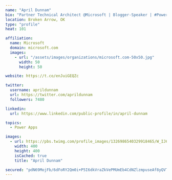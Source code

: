 ```yaml
---
name: "April Dunnam"
bio: "Partner Technical Architect @Microsoft | Blogger-Speaker | #PowerApps, #PowerAutomate, #Office365, #SharePoint | #WIT | #Karaoke Queen"
location: Broken Arrow, OK
type: "profile"
heat: 101

affiliation:
  name: Microsoft
  domain: microsoft.com
  images:
    - url: "/assets/images/organizations/microsoft.com-50x50.jpg"
      width: 50
      height: 50

website: https://t.co/enJuiGEQZc

twitter:
  username: aprildunnam
  url: https://twitter.com/aprildunnam
  followers: 7480

linkedin:
  url: https://www.linkedin.com/public-profile/in/april-dunnam

topics:
  - Power Apps

images:
  - url: https://pbs.twimg.com/profile_images/1326986540329918465/W_IJ6Ih2_400x400.jpg
    width: 400
    height: 400
    isCached: true
    title: "April Dunnam"

secured: "pdN69MojFb/6dFoRY2Qm0i+P5I6dkVraZkVePMUmEb4CdNZlzmpuseAf8yQVTa+EMuifTVsTHbs9UXTRVWn+u+US/LqInL6BXhT2G3dbk7TvNwhsfmKoW1vmkZUiZidO6PoN/JdAsBxCOwDJvN0YDm2zZb7Y/vf85OIR8qCxN+N9BX7+PxSNA/ILXunlRu/qqijHDzSSe4ELfjko/RH+JM4ag6Fp9nT9apu9CU7ccpJpJec32R8xB4YTrZaNnBC9wqii/S1yRIUZKcxOwBszlNxuHuCWHH2dUOEAigPu4i6oUfWcf0mrYlXASHJ34ORTcopj83ahvz5Q/pHWCYAMLu29JoOTwxpozYdoV2nqGp6/rkBRUKWLmHnLLq8YFvbMrh2OrTAd90PVXQOM6Gz1R3gjvGDtDxveVIRzKfToQ64=;t+wR+HqeYrc5Pzul4QnJRw=="
---
```


